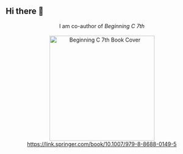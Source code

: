 ## Hi there 👋

<p align="center">
  I am co-author of <em>Beginning C 7th</em><br><br>
  <a href="https://link.springer.com/book/10.1007/979-8-8688-0149-5">
    <img 
      src="https://blogger.googleusercontent.com/img/b/R29vZ2xl/AVvXsEhXa7iWKAKg_DNRNtCT8Jtf-w6bY7QaCEc96lZ0cCbpg-U_MP6eolGx3csBzt7LmCwpF6gAFw_yilWw0NPQqz5brEIsN9rpqthwcp9ohV9YBWqlhlGWbdRI1XFiHO4_L9hdaX0W7x0M6dD2KNNdqQ63qM7bmUpurwRZt3c_BX_hwI-XaI5sXIY/s320/beg%20th%20979-8-8688-0149-5.webp" 
      alt="Beginning C 7th Book Cover" 
      width="275">
  </a><br>
  <a href="https://link.springer.com/book/10.1007/979-8-8688-0149-5">
    https://link.springer.com/book/10.1007/979-8-8688-0149-5
  </a>
</p>


